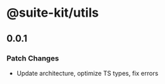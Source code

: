 # @suite-kit/utils

## 0.0.1

### Patch Changes

- Update architecture, optimize TS types, fix errors
